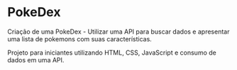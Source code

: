 # PokeDex
Criação de uma PokeDex - Utilizar uma API para buscar dados e apresentar uma lista de pokemons com suas características.

Projeto para iniciantes utilizando HTML, CSS, JavaScript e consumo de dados em uma API.

